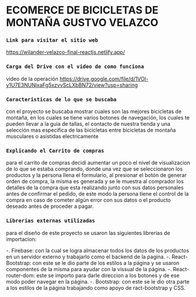 # ECOMERCE DE BICICLETAS DE MONTAÑA GUSTVO VELAZCO

### `Link para visitar el sitio web`

https://wilander-velazco-final-reactjs.netlify.app/

### `Carga del Drive con el video de como funciona` 

video de la operación https://drive.google.com/file/d/1VOl-y1U7E3NUNjxaFg5xzvvScLXbBN72/view?usp=sharing

### `Caracteristicas de lo que se buscaba`

con el proyecto se buscaba mostrar cuales son las mejores bicicletas de montaña, en los cuales se tiene varios botones de navegación, los cuales te pueden llevar a la guia de tallas, el contacto de nuestra tienda y una selección mas especifica de las bicicletas entre bicicletas de montaña musculares o asistidas electricamente

### `Explicando el Carrito de compras`

para el carrito de compras decidí aumentar un poco el nivel de visualizacion de lo que se estaba comprando, donde una vez que se seleccionaron los productos y la persona llena el formulario, al presionar el botón de generar orden de compra, la misma es generada y se le muestra al comprador los detalles de la compra que esta realizando junto con sus datos personales antes de confirmar el pedido, de este modo la persona tiene el control de la compra en caso de cometer algún error con sus datos o el producto deseado antes de proceder a pagar.

### `Librerias externas utilizadas`

para el diseño de este proyecto se usaron las siguientes librerias de importacion: 

-. Firebase: con la cual se logra almacenar todos los datos de los productos en un servidor externo y trabajarlo como el backend de la pagina.
-. React-Bootstrap: con este se le dio parte de los estilos a la página y se usaron componentes de la misma para ayudar con la vissual de la página.
-. React-router-dom: este se importo para darle direccion a los botones y de ese modo poder navegar en la página.
-. Bootstrap: con este se le dio otra parte a los estilos de la página trabajando como apoyo de ract-bootstrap y CSS.

